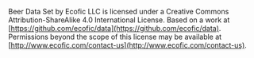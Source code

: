 Beer Data Set by Ecofic LLC is licensed under a Creative Commons Attribution-ShareAlike 4.0 International License.
Based on a work at [https://github.com/ecofic/data](https://github.com/ecofic/data).
Permissions beyond the scope of this license may be available at [http://www.ecofic.com/contact-us](http://www.ecofic.com/contact-us).
